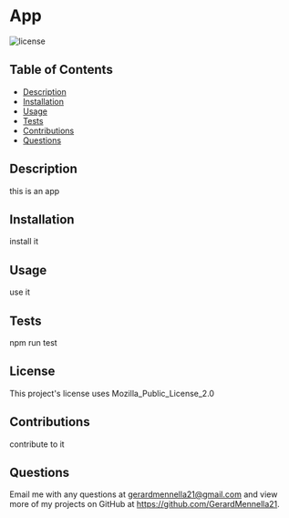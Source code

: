# App
  ![license](http://img.shields.io/badge/license-Mozilla_Public_License_2.0-informational.svg?style=for-the-badge&logo=appveyor)

  ## Table of Contents
  * [Description](#Description)
  * [Installation](#Installation)
  * [Usage](#Usage)
  * [Tests](#Tests)
  * [Contributions](#Contributions)
  * [Questions](Questions)

  ## Description
  this is an app

  ## Installation
  install it

  ## Usage
  use it

  ## Tests
  npm run test

  ## License
  This project's license uses Mozilla_Public_License_2.0

  ## Contributions
  contribute to it

  ## Questions
  Email me with any questions at gerardmennella21@gmail.com and view more of my projects on GitHub at https://github.com/GerardMennella21.
